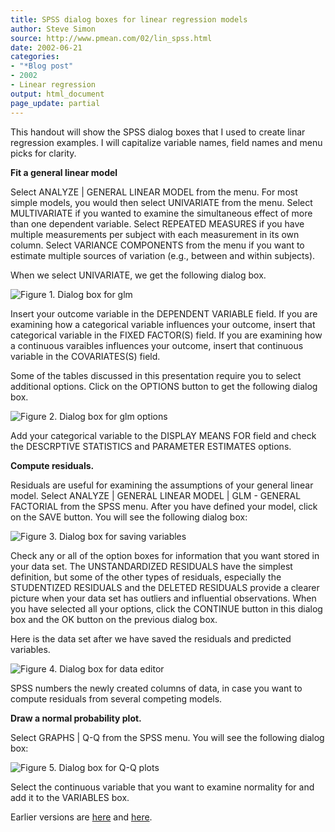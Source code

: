 ```yaml
---
title: SPSS dialog boxes for linear regression models
author: Steve Simon
source: http://www.pmean.com/02/lin_spss.html
date: 2002-06-21
categories:
- "*Blog post"
- 2002
- Linear regression
output: html_document
page_update: partial
---
```


This handout will show the SPSS dialog boxes that I used to create linar regression examples. I will capitalize variable names, field names and menu picks for clarity.

**Fit a general linear model**

Select ANALYZE | GENERAL LINEAR MODEL from the menu. For most simple models, you would then select UNIVARIATE from the menu. Select MULTIVARIATE if you wanted to examine the simultaneous effect of more than one dependent variable. Select REPEATED MEASURES if you have multiple measurements per subject with each measurement in its own column. Select VARIANCE COMPONENTS from the menu if you want to estimate multiple sources of variation (e.g., between and within subjects).

When we select UNIVARIATE, we get the following dialog box.

![Figure 1. Dialog box for glm](http://www.pmean.com/new-images/02/lin_spss01.gif)

Insert your outcome variable in the DEPENDENT VARIABLE field. If you are examining how a categorical variable influences your outcome, insert that categorical variable in the FIXED FACTOR(S) field. If you are examining how a continuous varaibles influences your outcome, insert that continuous variable in the COVARIATES(S) field.

Some of the tables discussed in this presentation require you to select additional options. Click on the OPTIONS button to get the following dialog box.

![Figure 2. Dialog box for glm options](http://www.pmean.com/new-images/02/lin_spss02.gif)

Add your categorical variable to the DISPLAY MEANS FOR field and check the DESCRPTIVE STATISTICS and PARAMETER ESTIMATES options.

**Compute residuals.**

Residuals are useful for examining the assumptions of your general linear model. Select ANALYZE | GENERAL LINEAR MODEL | GLM - GENERAL FACTORIAL from the SPSS menu. After you have defined your model, click on the SAVE button. You will see the following dialog box:

![Figure 3. Dialog box for saving variables](http://www.pmean.com/new-images/02/lin_spss03.gif)

Check any or all of the option boxes for information that you want stored in your data set. The UNSTANDARDIZED RESIDUALS have the simplest definition, but some of the other types of residuals, especially the STUDENTIZED RESIDUALS and the DELETED RESIDUALS provide a clearer picture when your data set has outliers and influential observations. When you have selected all your options, click the CONTINUE button in this dialog box and the OK button on the previous dialog box.

Here is the data set after we have saved the residuals and predicted variables.

![Figure 4. Dialog box for data editor](http://www.pmean.com/new-images/02/lin_spss04.gif)

SPSS numbers the newly created columns of data, in case you want to compute residuals from several competing models.

**Draw a normal probability plot.**

Select GRAPHS | Q-Q from the SPSS menu. You will see the following dialog box:

![Figure 5. Dialog box for Q-Q plots](http://www.pmean.com/new-images/02/lin_spss05.gif)

Select the continuous variable that you want to examine normality for and add it to the VARIABLES box.

Earlier versions are [here][sim1] and [here][sim2].

[sim1]: http://www.pmean.com/02/lin_spss.html
[sim2]: http://new.pmean.com/dialog-boxes-spss-linear-regression/
